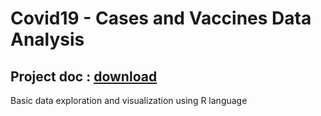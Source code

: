 # Covid19 - Cases and Vaccines Data Analysis
## Project doc : [download][pdf]
Basic data exploration and visualization using R language

[pdf]: https://github.com/marcello-m/Covid19CasesVaccinesDataAnalysis/raw/master/Project_doc.pdf
